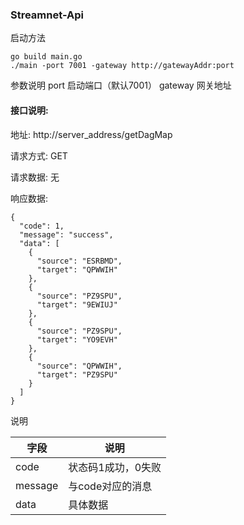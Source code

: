 ### Streamnet-Api
启动方法 

    go build main.go
    ./main -port 7001 -gateway http://gatewayAddr:port

参数说明
port 启动端口（默认7001）
gateway 网关地址

#### 接口说明:
地址: http://server_address/getDagMap

请求方式: GET

请求数据: 无

响应数据: 

    {
      "code": 1,
      "message": "success",
      "data": [
        {
          "source": "ESRBMD",
          "target": "QPWWIH"
        },
        {
          "source": "PZ9SPU",
          "target": "9EWIUJ"
        },
        {
          "source": "PZ9SPU",
          "target": "YO9EVH"
        },
        {
          "source": "QPWWIH",
          "target": "PZ9SPU"
        }
      ]
    }

说明

|字段|说明|
|----|----|
|code|状态码1成功，0失败|
|message|与code对应的消息|
|data|具体数据|